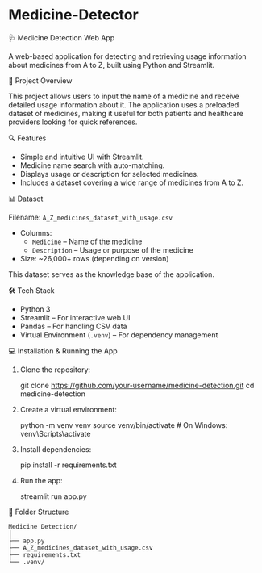 # Medicine-Detector

🩺 Medicine Detection Web App

A web-based application for detecting and retrieving usage information about medicines from A to Z, built using Python and Streamlit.

 🚀 Project Overview

This project allows users to input the name of a medicine and receive detailed usage information about it. The application uses a preloaded dataset of medicines, making it useful for both patients and healthcare providers looking for quick references.


 🔍 Features

- Simple and intuitive UI with Streamlit.
- Medicine name search with auto-matching.
- Displays usage or description for selected medicines.
- Includes a dataset covering a wide range of medicines from A to Z.

 📊 Dataset

  Filename: `A_Z_medicines_dataset_with_usage.csv`

- Columns:
  - `Medicine` – Name of the medicine
  - `Description` – Usage or purpose of the medicine
- Size: ~26,000+ rows (depending on version)

This dataset serves as the knowledge base of the application.

 🛠️ Tech Stack

- Python 3
- Streamlit – For interactive web UI
- Pandas – For handling CSV data
- Virtual Environment (`.venv`) – For dependency management


 💻 Installation & Running the App

1. Clone the repository:
 
   git clone https://github.com/your-username/medicine-detection.git
   cd medicine-detection
   
2. Create a virtual environment:
   
   python -m venv venv
   source venv/bin/activate  # On Windows: venv\Scripts\activate

3. Install dependencies:

   pip install -r requirements.txt

4. Run the app:

   streamlit run app.py


 📁 Folder Structure

    Medicine Detection/
    │
    ├── app.py                         
    ├── A_Z_medicines_dataset_with_usage.csv 
    ├── requirements.txt            
    └── .venv/                      


                      


   
